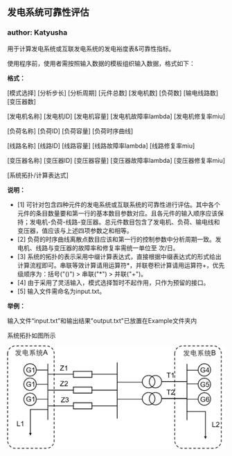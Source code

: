 ## 发电系统可靠性评估
### author: Katyusha

用于计算发电系统或互联发电系统的发电裕度表&可靠性指标。

使用程序前，使用者需按照输入数据的模板组织输入数据，格式如下：

**格式：**

[模式选择]	 [分析步长] [分析周期] [元件总数] [发电机数] [负荷数] [输电线路数] [变压器数] 

[发电机名称] [发电机ID] [发电机容量] [发电机故障率lambda] [发电机修复率miu]

[负荷名称] [负荷ID] [负荷容量]
[负荷时序曲线]

[线路名称] [线路ID] [线路容量] [线路故障率lambda] [线路修复率miu]

[变压器名称] [变压器ID] [变压器容量] [变压器故障率lambda] [变压器修复率miu]

[系统拓扑/计算表达式]

**说明：**
* [1]	可针对包含四种元件的发电系统或互联系统的可靠性进行评估。其中各个元件的条目数量要和第一行的基本数目参数对应。且各元件的输入顺序应该保持；发电机-负荷-线路-变压器。总元件数目包含了发电机、负荷、输电线和变压器，值应该与上述四项参数之和相等。
* [2]	负荷的时序曲线离散点数目应该和第一行的控制参数中分析周期一致。发电机、线路与变压器的故障率和修复率需统一单位至 次/日。
* [3]	系统的拓扑的表示采用中缀计算表达式，直接根据中缀表达式的形式给出计算流程即可。串联等效计算请用运算符*，并联卷积计算请用运算符+，优先级顺序为：括号("()") > 串联("*") > 并联("+")。
* [4]	由于采用了灵活输入，模式选择暂时不起作用，只作为预留的接口。
* [5]	输入文件需命名为input.txt。

**举例：**

输入文件“input.txt”和输出结果"output.txt"已放置在Example文件夹内

系统拓扑如图所示

![](./Image/system.png)




